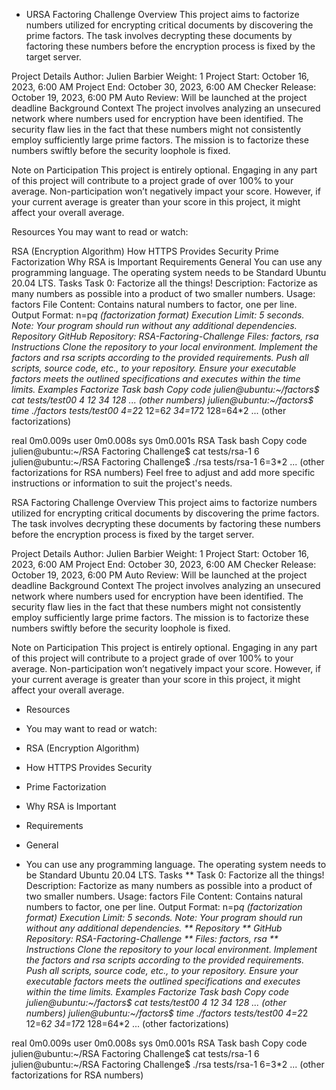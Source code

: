 * URSA Factoring Challenge
Overview
This project aims to factorize numbers utilized for encrypting critical documents by discovering the prime factors. The task involves decrypting these documents by factoring these numbers before the encryption process is fixed by the target server.

Project Details
Author: Julien Barbier
Weight: 1
Project Start: October 16, 2023, 6:00 AM
Project End: October 30, 2023, 6:00 AM
Checker Release: October 19, 2023, 6:00 PM
Auto Review: Will be launched at the project deadline
Background Context
The project involves analyzing an unsecured network where numbers used for encryption have been identified. The security flaw lies in the fact that these numbers might not consistently employ sufficiently large prime factors. The mission is to factorize these numbers swiftly before the security loophole is fixed.

Note on Participation
This project is entirely optional. Engaging in any part of this project will contribute to a project grade of over 100% to your average. Non-participation won’t negatively impact your score. However, if your current average is greater than your score in this project, it might affect your overall average.

Resources
You may want to read or watch:

RSA (Encryption Algorithm)
How HTTPS Provides Security
Prime Factorization
Why RSA is Important
Requirements
General
You can use any programming language.
The operating system needs to be Standard Ubuntu 20.04 LTS.
Tasks
Task 0: Factorize all the things!
Description: Factorize as many numbers as possible into a product of two smaller numbers.
Usage: factors <file>
File Content: Contains natural numbers to factor, one per line.
Output Format: n=p*q (factorization format)
Execution Limit: 5 seconds.
Note: Your program should run without any additional dependencies.
Repository
GitHub Repository: RSA-Factoring-Challenge
Files: factors, rsa
Instructions
Clone the repository to your local environment.
Implement the factors and rsa scripts according to the provided requirements.
Push all scripts, source code, etc., to your repository.
Ensure your executable factors meets the outlined specifications and executes within the time limits.
Examples
Factorize Task
bash
Copy code
julien@ubuntu:~/factors$ cat tests/test00 
4
12
34
128
... (other numbers)
julien@ubuntu:~/factors$ time ./factors tests/test00
4=2*2
12=6*2
34=17*2
128=64*2
... (other factorizations)

real    0m0.009s
user    0m0.008s
sys     0m0.001s
RSA Task
bash
Copy code
julien@ubuntu:~/RSA Factoring Challenge$ cat tests/rsa-1
6
julien@ubuntu:~/RSA Factoring Challenge$ ./rsa tests/rsa-1
6=3*2
... (other factorizations for RSA numbers)
Feel free to adjust and add more specific instructions or information to suit the project's needs.

RSA Factoring Challenge
Overview
This project aims to factorize numbers utilized for encrypting critical documents by discovering the prime factors. The task involves decrypting these documents by factoring these numbers before the encryption process is fixed by the target server.

Project Details
Author: Julien Barbier
Weight: 1
Project Start: October 16, 2023, 6:00 AM
Project End: October 30, 2023, 6:00 AM
Checker Release: October 19, 2023, 6:00 PM
Auto Review: Will be launched at the project deadline
Background Context
The project involves analyzing an unsecured network where numbers used for encryption have been identified. The security flaw lies in the fact that these numbers might not consistently employ sufficiently large prime factors. The mission is to factorize these numbers swiftly before the security loophole is fixed.

Note on Participation
This project is entirely optional. Engaging in any part of this project will contribute to a project grade of over 100% to your average. Non-participation won’t negatively impact your score. However, if your current average is greater than your score in this project, it might affect your overall average.

* Resources
* You may want to read or watch:

* RSA (Encryption Algorithm)
* How HTTPS Provides Security
* Prime Factorization
* Why RSA is Important
* Requirements
* General
* You can use any programming language.
The operating system needs to be Standard Ubuntu 20.04 LTS.
Tasks
** Task 0: Factorize all the things!
Description: Factorize as many numbers as possible into a product of two smaller numbers.
Usage: factors <file>
File Content: Contains natural numbers to factor, one per line.
Output Format: n=p*q (factorization format)
Execution Limit: 5 seconds.
Note: Your program should run without any additional dependencies.
** Repository
** GitHub Repository: RSA-Factoring-Challenge
** Files: factors, rsa
** Instructions
Clone the repository to your local environment.
Implement the factors and rsa scripts according to the provided requirements.
Push all scripts, source code, etc., to your repository.
Ensure your executable factors meets the outlined specifications and executes within the time limits.
Examples
Factorize Task
bash
Copy code
julien@ubuntu:~/factors$ cat tests/test00 
4
12
34
128
... (other numbers)
julien@ubuntu:~/factors$ time ./factors tests/test00
4=2*2
12=6*2
34=17*2
128=64*2
... (other factorizations)

real    0m0.009s
user    0m0.008s
sys     0m0.001s
RSA Task
bash
Copy code
julien@ubuntu:~/RSA Factoring Challenge$ cat tests/rsa-1
6
julien@ubuntu:~/RSA Factoring Challenge$ ./rsa tests/rsa-1
6=3*2
... (other factorizations for RSA numbers)
